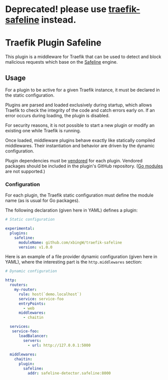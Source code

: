 # Deprecated! please use [traefik-safeline](https://github.com/chaitin/traefik-safeline) instead.

# Traefik Plugin Safeline

This plugin is a middleware for Traefik that can be used to detect and block malicious requests which base on the [Safeline](https://waf.chaitin.com/) engine.

## Usage

For a plugin to be active for a given Traefik instance, it must be declared in the static configuration.

Plugins are parsed and loaded exclusively during startup, which allows Traefik to check the integrity of the code and catch errors early on.
If an error occurs during loading, the plugin is disabled.

For security reasons, it is not possible to start a new plugin or modify an existing one while Traefik is running.

Once loaded, middleware plugins behave exactly like statically compiled middlewares.
Their instantiation and behavior are driven by the dynamic configuration.

Plugin dependencies must be [vendored](https://golang.org/ref/mod#vendoring) for each plugin.
Vendored packages should be included in the plugin's GitHub repository. ([Go modules](https://blog.golang.org/using-go-modules) are not supported.)

### Configuration

For each plugin, the Traefik static configuration must define the module name (as is usual for Go packages).

The following declaration (given here in YAML) defines a plugin:

```yaml
# Static configuration

experimental:
  plugins:
    safeline:
      moduleName: github.com/xbingW/traefik-safeline
      version: v1.0.0
```

Here is an example of a file provider dynamic configuration (given here in YAML), where the interesting part is the `http.middlewares` section:

```yaml
# Dynamic configuration

http:
  routers:
    my-router:
      rule: host(`demo.localhost`)
      service: service-foo
      entryPoints:
        - web
      middlewares:
        - chaitin

  services:
   service-foo:
      loadBalancer:
        servers:
          - url: http://127.0.0.1:5000
  
  middlewares:
    chaitin:
      plugin:
        safeline:
          addr: safeline-detector.safeline:8000
```